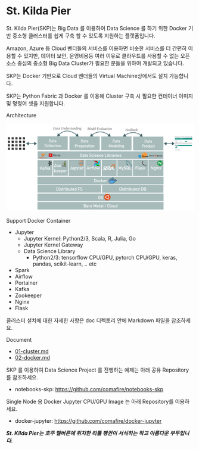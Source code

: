# St. Kilda Pier

St. Kilda Pier(SKP)는 Big Data 를 이용하여 Data Science 를 하기 위한 Docker 기반 중소형 클러스터를 쉽게 구축 할 수 있도록 지원하는 플랫폼입니다.

Amazon, Azure 등 Cloud 벤더들의 서비스를 이용하면 비슷한 서비스를 더 간편히 이용할 수 있지만, 데이터 보안, 운영비용등 여러 이유로 클라우드를 사용할 수 없는 오픈소스 중심의 중소형 Big Data Cluster가 필요한 분들을 위하여 개발되고 있습니다.

SKP는 Docker 기반으로 Cloud 벤더들의 Virtual Machine상에서도 설치 가능합니다.

SKP는 Python Fabric 과 Docker 를 이용해 Cluster 구축 시 필요한 컨테이너 이미지 및 명령어 셋을 지원합니다.

Architecture

<img width="768" src="https://raw.githubusercontent.com/comafire/st-kilda-pier/master/doc/images/2018-st-kilda-pier-001.png"></img>

Support Docker Container
* Jupyter
  * Jupyter Kernel: Python2/3, Scala, R, Julia, Go
  * Jupyter Kernel Gateway
  * Data Science Library
    * Python2/3: tensorflow CPU/GPU, pytorch CPU/GPU, keras, pandas, scikit-learn, .. etc
* Spark
* Airflow
* Portainer
* Kafka
* Zookeeper
* Nginx
* Flask

클러스터 설치에 대한 자세한 사항은 doc 디렉토리 안에 Markdown 파일을 참조하세요.

Document
* [01-cluster.md](https://github.com/comafire/st-kilda-pier/blob/master/doc/01-cluster.md)
* [02-docker.md](https://github.com/comafire/st-kilda-pier/blob/master/doc/02-docker.md)

SKP 를 이용하여 Data Science Project 를 진행하는 예제는 아래 공유 Repository 를 참조하세요.

* notebooks-skp: https://github.com/comafire/notebooks-skp

Single Node 용 Docker Jupyter CPU/GPU Image 는 아래 Repository를 이용하세요.

* docker-jupyter: https://github.com/comafire/docker-jupyter


_**St. Kilda Pier는 호주 멜버른에 위치한 리틀 펭귄이 서식하는 작고 아름다운 부두입니다.**_
